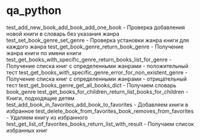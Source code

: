 # qa_python
test_add_new_book_add_book_add_one_book                         - Проверка добавления новой книги в словарь без указания жанра
test_set_book_genre_set_genre                                   - Проверка установки жанра книги для каждого жанра
test_get_book_genre_return_book_genre                           - Получение жанра книги по имени книги
test_get_books_with_specific_genre_return_books_list_for_genre  - Получение списка книг с определенными жанрами - положительный тест
test_get_books_with_specific_genre_error_for_non_existent_genre - Получение списка книг с определенными жанрами - отрицательный тест
test_get_books_genre_get_all_books_dict                         - Получаем словарь book_genre
test_get_books_for_children_return_list_books_for_children      - Книги, подходящие детям
test_add_book_in_favorites_add_book_to_favorites                - Добавляем книги в избранное
test_delete_book_from_favorites_book_removes_from_favorites     - Удаляем книгу из избранного
test_get_list_of_favorites_books_return_list_with_result        - Получаем список избранных книг
